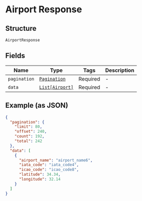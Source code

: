 
# Airport Response

## Structure

`AirportResponse`

## Fields

| Name | Type | Tags | Description |
|  --- | --- | --- | --- |
| `pagination` | [`Pagination`](../../doc/models/pagination.md) | Required | - |
| `data` | [`List[Airport]`](../../doc/models/airport.md) | Required | - |

## Example (as JSON)

```json
{
  "pagination": {
    "limit": 80,
    "offset": 240,
    "count": 192,
    "total": 242
  },
  "data": [
    {
      "airport_name": "airport_name6",
      "iata_code": "iata_code4",
      "icao_code": "icao_code8",
      "latitude": 34.34,
      "longitude": 32.14
    }
  ]
}
```

